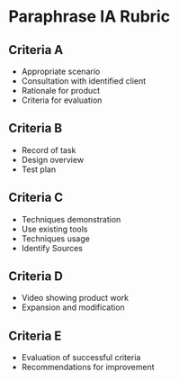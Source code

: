 # Paraphrase IA Rubric

## Criteria A

* Appropriate scenario
* Consultation with identified client
* Rationale for product
* Criteria for evaluation

## Criteria B

* Record of task
* Design overview
* Test plan

## Criteria C

* Techniques demonstration
* Use existing tools
* Techniques usage
* Identify Sources

## Criteria D

* Video showing product work
* Expansion and modification

## Criteria E

* Evaluation of successful criteria
* Recommendations for improvement
